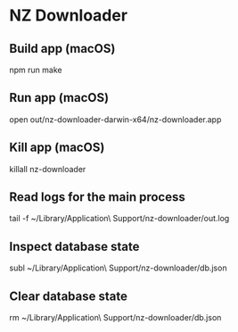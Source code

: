 # NZ Downloader

## Build app (macOS)

npm run make
## Run app (macOS)

open out/nz-downloader-darwin-x64/nz-downloader.app

## Kill app (macOS)

killall nz-downloader

## Read logs for the main process

tail -f ~/Library/Application\ Support/nz-downloader/out.log

## Inspect database state

subl ~/Library/Application\ Support/nz-downloader/db.json

## Clear database state

rm ~/Library/Application\ Support/nz-downloader/db.json
